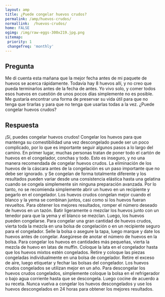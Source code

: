 ```yaml
---
layout: amp
title: ¿Puede congelar huevos crudos?  
permalink: /amp/huevos-crudos/
normallink:  /huevos-crudos/
home: FALSE
ogimg: /img/raw-eggs-300x219.jpg.png
sitemap:
 priority: 1
 changefreq: 'monthly'
---
```




## Pregunta

Me di cuenta esta mañana que la mejor fecha antes de mi paquete de huevos se acerca rápidamente. Todavía hay 8 huevos allí, y no creo que pueda terminarlos antes de la fecha de antes. Yo vivo solo, y comer todos esos huevos en cuestión de unos pocos días simplemente no es posible. Me gustaría encontrar una forma de preservar su vida útil para que no tenga que tirarlas y para que no tenga que usarlas todas a la vez. ¿Puede congelar huevos crudos?


<amp-img src="https://sepuedecongelar.com/img/raw-eggs-300x219.jpg" alt="¿Puede congelar huevos crudos?" height="400" width="800"></amp-img>


## Respuesta

¡Sí, puedes congelar huevos crudos! Congelar los huevos para que mantenga su comestibilidad una vez descongelado puede ser un poco complicado, por lo que es importante seguir algunos pasos a lo largo del camino. En primer lugar, muchas personas tratan de poner todo el cartón de huevos en el congelador, conchas y todo. Esto es inseguro, y no una manera recomendada de congelar huevos crudos. La eliminación de los huevos de la cáscara antes de la congelación es un paso importante que no debe ser ignorado.
 y
 Se congelan de forma totalmente diferente y los resultados pueden variar desde una consistencia elástica hasta una gelatina cuando se congela simplemente sin ninguna preparación avanzada. Por lo tanto, no se recomienda simplemente abrir un huevo en un recipiente y pegarlo en el congelador. Los huevos crudos congelan mejor cuando el blanco y la yema se combinan juntos, casi como si los huevos fueran revueltos.
Para obtener los mejores resultados, romper el número deseado de huevos en un tazón. Batir ligeramente o mezclar los huevos junto con un tenedor para que la yema y el blanco se mezclan. Luego, los huevos pueden congelarse. Para congelar una gran cantidad de huevos crudos, vierta toda la mezcla en una bolsa de congelación o en un recipiente seguro para el congelador. Selle la bolsa o asegure la tapa, luego marque y date los huevos antes de congelar. Asegúrese de anotar el número de huevos en la bolsa.
Para congelar los huevos en cantidades más pequeñas, vierta la mezcla de huevo en latas de muffin. Coloque la lata en el congelador hasta que los huevos mixtos estén congelados. Retire y coloque las piezas congeladas individualmente en una bolsa de congelador. Retire el exceso de aire, luego etiquetar y fechar las bolsas del congelador. Los huevos crudos congelados se utilizan mejor en un año.
Para descongelar los huevos crudos congelados, simplemente coloque la bolsa en el refrigerador o bajo agua corriente hasta que se descongela. Luego cocine de acuerdo a su receta. Nunca vuelva a congelar los huevos descongelados y use los huevos descongelados en 24 horas para obtener los mejores resultados.